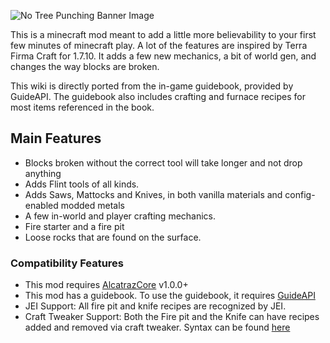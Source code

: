![No Tree Punching Banner Image](https://github.com/alcatrazEscapee/no-tree-punching/blob/1.12-2.0.0/src/main/resources/assets/banner.png)

This is a minecraft mod meant to add a little more believability to your first few minutes of minecraft play. A lot of the features are inspired by Terra Firma Craft for 1.7.10.  It adds a few new mechanics, a bit of world gen, and changes the way blocks are broken.

This wiki is directly ported from the in-game guidebook, provided by GuideAPI. The guidebook also includes crafting and furnace recipes for most items referenced in the book.

## Main Features

- Blocks broken without the correct tool will take longer and not drop anything
- Adds Flint tools of all kinds.
- Adds Saws, Mattocks and Knives, in both vanilla materials and config-enabled modded metals
- A few in-world and player crafting mechanics.
- Fire starter and a fire pit
- Loose rocks that are found on the surface.

### Compatibility Features

 - This mod requires [AlcatrazCore](https://minecraft.curseforge.com/projects/alcatrazcore) v1.0.0+
 - This mod has a guidebook. To use the guidebook, it requires [GuideAPI](https://minecraft.curseforge.com/projects/guide-api)
 - JEI Support: All fire pit and knife recipes are recognized by JEI.
 - Craft Tweaker Support: Both the Fire pit and the Knife can have recipes added and removed via craft tweaker. Syntax can be found [here](https://github.com/alcatrazEscapee/no-tree-punching/wiki/Craft-Tweaker-Integration)
